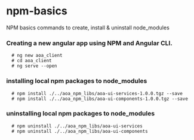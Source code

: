 # npm-basics
NPM basics commands to create, install &amp; uninstall node_modules

### Creating a new angular app using NPM and Angular CLI.

```
  # ng new aoa_client
  # cd aoa_client
  # ng serve --open
```


### installing local npm packages to node_modules

```
  # npm install ./../aoa_npm_libs/aoa-ui-services-1.0.0.tgz --save
  # npm install ./../aoa_npm_libs/aoa-ui-components-1.0.0.tgz --save
```

### uninstalling local npm packages to node_modules


```
  # npm uninstall ./../aoa_npm_libs/aoa-ui-services
  # npm uninstall ./../aoa_npm_libs/aoa-ui-components
```
